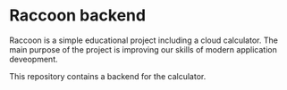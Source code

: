 # Raccoon backend
Raccoon is a simple educational project including a cloud calculator. The main purpose of the project is improving our skills of modern application deveopment.

This repository contains a backend for the calculator.

